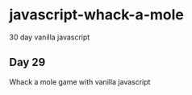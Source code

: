 # javascript-whack-a-mole

30 day vanilla javascript

## Day 29

Whack a mole game with vanilla javascript
